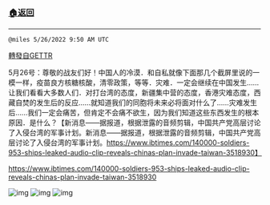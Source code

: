 ###  [:house:返回](README.md)
---


`@miles 5/26/2022 9:50 AM UTC`

[轉發自GETTR](https://gettr.com/post/p1bc721cb39)

5月26号：尊敬的战友们好！中国人的冷漠．和自私就像下面那几个截屏里说的一模一样，疫苗良方核糖核酸，清零政策，等等．灾难．一定会继续在中国发生……让我们看看大多数人们．对打台湾的态度，新疆集中营的态度，香港灾难态度，西藏自焚的发生后的反应……就知道我们的同胞将未来必将面对什么了……灾难发生后……我们一定会痛苦，但肯定不会痛不欲生，因为我们知道这些东西发生的根本原因．是什么？【新消息——据报道，根据泄露的音频剪辑，中国共产党高层讨论了入侵台湾的军事计划。新消息——据报道，根据泄露的音频剪辑，中国共产党高层讨论了入侵台湾的军事计划。https://www.ibtimes.com/140000-soldiers-953-ships-leaked-audio-clip-reveals-chinas-plan-invade-taiwan-3518930】


https://www.ibtimes.com/140000-soldiers-953-ships-leaked-audio-clip-reveals-chinas-plan-invade-taiwan-3518930

![img](https://media.gettr.com/group27/getter/2022/05/26/09/7c753621-9123-421a-512b-ad3b25f26622/4107da6252426d9100cd9095d6615ba4.jpg)
![img](https://media.gettr.com/group4/getter/2022/05/26/09/b53e2d82-44ed-6e00-80db-0c7d698d5246/e609938cf6b6bdc6dc9c0b6a2e644862.jpg)
![img](https://media.gettr.com/group31/getter/2022/05/26/09/eaf3c8cf-40ec-72bd-8ff2-5c2873b4a770/0aac45367892d0fe6fb12ff1b49c68cf.jpg)
